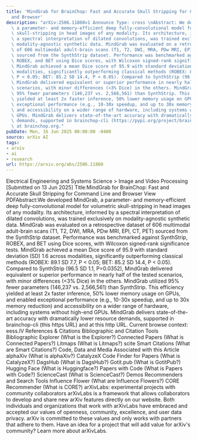 ```yaml
---
title: 'MindGrab for BrainChop: Fast and Accurate Skull Stripping for Command Line
  and Browser'
description: "arXiv:2506.11860v1 Announce Type: cross \nAbstract: We developed MindGrab,\
  \ a parameter- and memory-efficient deep fully-convolutional model for volumetric\
  \ skull-stripping in head images of any modality. Its architecture, informed by\
  \ a spectral interpretation of dilated convolutions, was trained exclusively on\
  \ modality-agnostic synthetic data. MindGrab was evaluated on a retrospective dataset\
  \ of 606 multimodal adult-brain scans (T1, T2, DWI, MRA, PDw MRI, EPI, CT, PET)\
  \ sourced from the SynthStrip dataset. Performance was benchmarked against SynthStrip,\
  \ ROBEX, and BET using Dice scores, with Wilcoxon signed-rank significance tests.\
  \ MindGrab achieved a mean Dice score of 95.9 with standard deviation (SD) 1.6 across\
  \ modalities, significantly outperforming classical methods (ROBEX: 89.1 SD 7.7,\
  \ P < 0.05; BET: 85.2 SD 14.4, P < 0.05). Compared to SynthStrip (96.5 SD 1.1, P=0.0352),\
  \ MindGrab delivered equivalent or superior performance in nearly half of the tested\
  \ scenarios, with minor differences (<3% Dice) in the others. MindGrab utilized\
  \ 95% fewer parameters (146,237 vs. 2,566,561) than SynthStrip. This efficiency\
  \ yielded at least 2x faster inference, 50% lower memory usage on GPUs, and enabled\
  \ exceptional performance (e.g., 10-30x speedup, and up to 30x memory reduction)\
  \ and accessibility on a wider range of hardware, including systems without high-end\
  \ GPUs. MindGrab delivers state-of-the-art accuracy with dramatically lower resource\
  \ demands, supported in brainchop-cli (https://pypi.org/project/brainchop/) and\
  \ at brainchop.org."
pubDate: Mon, 16 Jun 2025 00:00:00 -0400
source: arXiv AI
tags:
- arxiv
- ai
- research
url: https://arxiv.org/abs/2506.11860
---
```


Electrical Engineering and Systems Science > Image and Video Processing
[Submitted on 13 Jun 2025]
Title:MindGrab for BrainChop: Fast and Accurate Skull Stripping for Command Line and Browser
View PDFAbstract:We developed MindGrab, a parameter- and memory-efficient deep fully-convolutional model for volumetric skull-stripping in head images of any modality. Its architecture, informed by a spectral interpretation of dilated convolutions, was trained exclusively on modality-agnostic synthetic data. MindGrab was evaluated on a retrospective dataset of 606 multimodal adult-brain scans (T1, T2, DWI, MRA, PDw MRI, EPI, CT, PET) sourced from the SynthStrip dataset. Performance was benchmarked against SynthStrip, ROBEX, and BET using Dice scores, with Wilcoxon signed-rank significance tests. MindGrab achieved a mean Dice score of 95.9 with standard deviation (SD) 1.6 across modalities, significantly outperforming classical methods (ROBEX: 89.1 SD 7.7, P < 0.05; BET: 85.2 SD 14.4, P < 0.05). Compared to SynthStrip (96.5 SD 1.1, P=0.0352), MindGrab delivered equivalent or superior performance in nearly half of the tested scenarios, with minor differences (<3% Dice) in the others. MindGrab utilized 95% fewer parameters (146,237 vs. 2,566,561) than SynthStrip. This efficiency yielded at least 2x faster inference, 50% lower memory usage on GPUs, and enabled exceptional performance (e.g., 10-30x speedup, and up to 30x memory reduction) and accessibility on a wider range of hardware, including systems without high-end GPUs. MindGrab delivers state-of-the-art accuracy with dramatically lower resource demands, supported in brainchop-cli (this https URL) and at this http URL.
Current browse context:
eess.IV
References & Citations
Bibliographic and Citation Tools
Bibliographic Explorer (What is the Explorer?)
Connected Papers (What is Connected Papers?)
Litmaps (What is Litmaps?)
scite Smart Citations (What are Smart Citations?)
Code, Data and Media Associated with this Article
alphaXiv (What is alphaXiv?)
CatalyzeX Code Finder for Papers (What is CatalyzeX?)
DagsHub (What is DagsHub?)
Gotit.pub (What is GotitPub?)
Hugging Face (What is Huggingface?)
Papers with Code (What is Papers with Code?)
ScienceCast (What is ScienceCast?)
Demos
Recommenders and Search Tools
Influence Flower (What are Influence Flowers?)
CORE Recommender (What is CORE?)
arXivLabs: experimental projects with community collaborators
arXivLabs is a framework that allows collaborators to develop and share new arXiv features directly on our website.
Both individuals and organizations that work with arXivLabs have embraced and accepted our values of openness, community, excellence, and user data privacy. arXiv is committed to these values and only works with partners that adhere to them.
Have an idea for a project that will add value for arXiv's community? Learn more about arXivLabs.